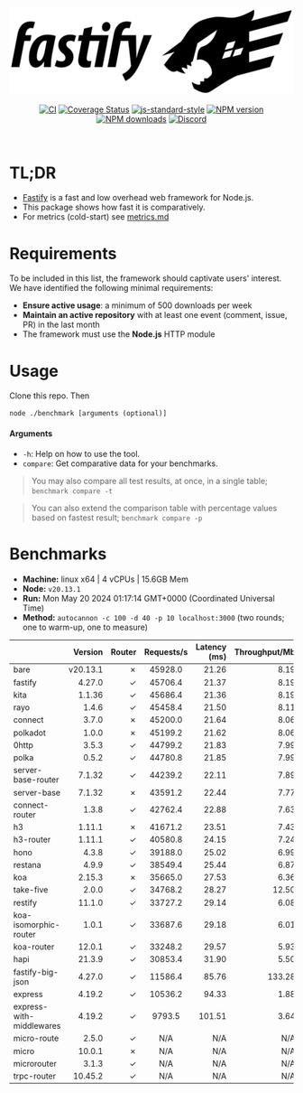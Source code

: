<div align="center">
  <img src="https://github.com/fastify/graphics/raw/HEAD/fastify-landscape-outlined.svg" width="650" height="auto"/>
</div>

<div align="center">

[![CI](https://github.com/fastify/fastify/workflows/ci/badge.svg)](https://github.com/fastify/fastify/actions/workflows/ci.yml)
[![Coverage Status](https://coveralls.io/repos/github/fastify/fastify/badge.svg?branch=master)](https://coveralls.io/github/fastify/fastify?branch=master)
[![js-standard-style](https://img.shields.io/badge/code%20style-standard-brightgreen.svg?style=flat)](http://standardjs.com/)
[![NPM version](https://img.shields.io/npm/v/fastify.svg?style=flat)](https://www.npmjs.com/package/fastify)
[![NPM downloads](https://img.shields.io/npm/dm/fastify.svg?style=flat)](https://www.npmjs.com/package/fastify) [![Discord](https://img.shields.io/discord/725613461949906985)](https://discord.gg/fastify)

</div>
<br />

# TL;DR

* [Fastify](https://github.com/fastify/fastify) is a fast and low overhead web framework for Node.js.
* This package shows how fast it is comparatively.
* For metrics (cold-start) see [metrics.md](./METRICS.md)

# Requirements

To be included in this list, the framework should captivate users' interest. We have identified the following minimal requirements:
- **Ensure active usage**: a minimum of 500 downloads per week
- **Maintain an active repository** with at least one event (comment, issue, PR) in the last month
- The framework must use the **Node.js** HTTP module

# Usage

Clone this repo. Then 

```
node ./benchmark [arguments (optional)]
```

#### Arguments

* `-h`: Help on how to use the tool.
* `compare`: Get comparative data for your benchmarks.

> You may also compare all test results, at once, in a single table; `benchmark compare -t`

> You can also extend the comparison table with percentage values based on fastest result; `benchmark compare -p`
# Benchmarks

* __Machine:__ linux x64 | 4 vCPUs | 15.6GB Mem
* __Node:__ `v20.13.1`
* __Run:__ Mon May 20 2024 01:17:14 GMT+0000 (Coordinated Universal Time)
* __Method:__ `autocannon -c 100 -d 40 -p 10 localhost:3000` (two rounds; one to warm-up, one to measure)

|                          | Version  | Router | Requests/s | Latency (ms) | Throughput/Mb |
| :--                      | --:      | --:    | :-:        | --:          | --:           |
| bare                     | v20.13.1 | ✗      | 45928.0    | 21.26        | 8.19          |
| fastify                  | 4.27.0   | ✓      | 45706.4    | 21.37        | 8.19          |
| kita                     | 1.1.36   | ✓      | 45686.4    | 21.36        | 8.19          |
| rayo                     | 1.4.6    | ✓      | 45458.4    | 21.50        | 8.11          |
| connect                  | 3.7.0    | ✗      | 45200.0    | 21.64        | 8.06          |
| polkadot                 | 1.0.0    | ✗      | 45199.2    | 21.62        | 8.06          |
| 0http                    | 3.5.3    | ✓      | 44799.2    | 21.83        | 7.99          |
| polka                    | 0.5.2    | ✓      | 44780.8    | 21.85        | 7.99          |
| server-base-router       | 7.1.32   | ✓      | 44239.2    | 22.11        | 7.89          |
| server-base              | 7.1.32   | ✗      | 43591.2    | 22.44        | 7.77          |
| connect-router           | 1.3.8    | ✓      | 42762.4    | 22.88        | 7.63          |
| h3                       | 1.11.1   | ✗      | 41671.2    | 23.51        | 7.43          |
| h3-router                | 1.11.1   | ✓      | 40580.8    | 24.15        | 7.24          |
| hono                     | 4.3.8    | ✓      | 39188.0    | 25.02        | 6.99          |
| restana                  | 4.9.9    | ✓      | 38549.4    | 25.44        | 6.87          |
| koa                      | 2.15.3   | ✗      | 35665.0    | 27.53        | 6.36          |
| take-five                | 2.0.0    | ✓      | 34768.2    | 28.27        | 12.50         |
| restify                  | 11.1.0   | ✓      | 33727.2    | 29.14        | 6.08          |
| koa-isomorphic-router    | 1.0.1    | ✓      | 33687.6    | 29.18        | 6.01          |
| koa-router               | 12.0.1   | ✓      | 33248.2    | 29.57        | 5.93          |
| hapi                     | 21.3.9   | ✓      | 30853.4    | 31.90        | 5.50          |
| fastify-big-json         | 4.27.0   | ✓      | 11586.4    | 85.76        | 133.28        |
| express                  | 4.19.2   | ✓      | 10536.2    | 94.33        | 1.88          |
| express-with-middlewares | 4.19.2   | ✓      | 9793.5     | 101.51       | 3.64          |
| micro-route              | 2.5.0    | ✓      | N/A        | N/A          | N/A           |
| micro                    | 10.0.1   | ✗      | N/A        | N/A          | N/A           |
| microrouter              | 3.1.3    | ✓      | N/A        | N/A          | N/A           |
| trpc-router              | 10.45.2  | ✓      | N/A        | N/A          | N/A           |
